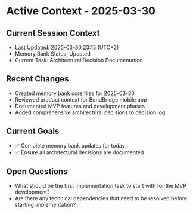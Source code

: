 # Active Context - 2025-03-30

## Current Session Context

- Last Updated: 2025-03-30 23:15 (UTC+2)
- Memory Bank Status: Updated
- Current Task: Architectural Decision Documentation

## Recent Changes

- Created memory bank core files for 2025-03-30
- Reviewed product context for BondBridge mobile app
- Documented MVP features and development phases
- Added comprehensive architectural decisions to decision log

## Current Goals

- ✅ Complete memory bank updates for today
- ✅ Ensure all architectural decisions are documented

## Open Questions

- What should be the first implementation task to start with for the MVP development?
- Are there any technical dependencies that need to be resolved before starting implementation?
